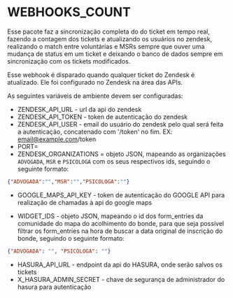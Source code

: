 # WEBHOOKS_COUNT

Esse pacote faz a sincronização completa do do ticket em tempo real, fazendo a contagem dos tickets e atualizando os usuários no zendesk, realizando o match entre voluntárias e MSRs sempre que ouver uma mudança de status em um ticket e deixando o banco de dados sempre em sincronização com os tickets modificados.

Esse webhook é disparado quando qualquer ticket do Zendesk é atualizado. Ele foi configurado no Zendesk na área das APIs.

As seguintes variáveis de ambiente devem ser configuradas:

- ZENDESK_API_URL - url da api do zendesk
- ZENDESK_API_TOKEN - token de autenticação do zendesk
- ZENDESK_API_USER - email do usuário do zendesk pelo qual será feita a autenticação, concatenado com '/token' no fim. EX: email@example.com/token
- PORT=
- ZENDESK_ORGANIZATIONS = objeto JSON, mapeando as organizações `ADVOGADA`, `MSR` e `PSICOLOGA` com os seus respectivos ids, seguindo o seguinte formato:

```json
{"ADVOGADA":"","MSR":"","PSICOLOGA":""}
```

- GOOGLE_MAPS_API_KEY - token de autenticação do GOOGLE API para realização de chamadas à api do google maps

- WIDGET_IDS - objeto JSON, mapeando o id dos form_entries da comunidade do mapa do acolhimento do bonde, para que seja possível filtrar os form_entries na hora de buscar a data original de inscrição do bonde, seguindo o seguinte formato:

```json
{"ADVOGADA": "", "PSICÓLOGA": ""}
```

- HASURA_API_URL - endpoint da api do HASURA, onde serão salvos os tickets
- X_HASURA_ADMIN_SECRET - chave de segurança de administrador do hasura para autenticação
